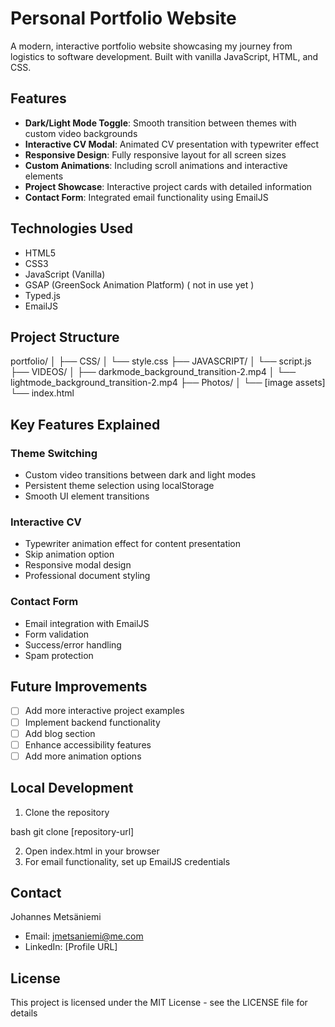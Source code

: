 # Personal Portfolio Website

A modern, interactive portfolio website showcasing my journey from logistics to software development. Built with vanilla JavaScript, HTML, and CSS.

## Features

- **Dark/Light Mode Toggle**: Smooth transition between themes with custom video backgrounds
- **Interactive CV Modal**: Animated CV presentation with typewriter effect
- **Responsive Design**: Fully responsive layout for all screen sizes
- **Custom Animations**: Including scroll animations and interactive elements
- **Project Showcase**: Interactive project cards with detailed information
- **Contact Form**: Integrated email functionality using EmailJS

## Technologies Used

- HTML5
- CSS3
- JavaScript (Vanilla)
- GSAP (GreenSock Animation Platform) ( not in use yet )
- Typed.js
- EmailJS

## Project Structure

portfolio/
│
├── CSS/
│ └── style.css
├── JAVASCRIPT/
│ └── script.js
├── VIDEOS/
│ ├── darkmode_background_transition-2.mp4
│ └── lightmode_background_transition-2.mp4
├── Photos/
│ └── [image assets]
└── index.html


## Key Features Explained

### Theme Switching
- Custom video transitions between dark and light modes
- Persistent theme selection using localStorage
- Smooth UI element transitions

### Interactive CV
- Typewriter animation effect for content presentation
- Skip animation option
- Responsive modal design
- Professional document styling

### Contact Form
- Email integration with EmailJS
- Form validation
- Success/error handling
- Spam protection

## Future Improvements

- [ ] Add more interactive project examples
- [ ] Implement backend functionality
- [ ] Add blog section
- [ ] Enhance accessibility features
- [ ] Add more animation options

## Local Development

1. Clone the repository

bash
git clone [repository-url]

2. Open index.html in your browser
3. For email functionality, set up EmailJS credentials

## Contact

Johannes Metsäniemi
- Email: jmetsaniemi@me.com
- LinkedIn: [Profile URL]

## License

This project is licensed under the MIT License - see the LICENSE file for details